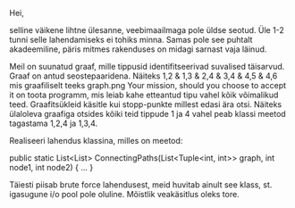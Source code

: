 ﻿Hei,

selline väikene lihtne ülesanne, veebimaailmaga pole üldse seotud. Üle 1-2 tunni selle lahendamiseks ei tohiks minna. Samas pole see puhtalt akadeemiline, päris mitmes rakenduses on midagi sarnast vaja läinud.

Meil on suunatud graaf, mille tippusid identifitseerivad suvalised täisarvud. Graaf on antud seostepaaridena. Näiteks 1,2 & 1,3 & 2,4 & 3,4 & 4,5 & 4,6 mis graafiliselt teeks
graph.png
Your mission, should you choose to accept it on toota programm, mis leiab kahe etteantud tipu vahel kõik võimalikud teed. Graafitsükleid käsitle kui stopp-punkte millest edasi ära otsi. Näiteks ülaloleva graafiga otsides kõiki teid tippude 1 ja 4 vahel peab klassi meetod tagastama 1,2,4 ja 1,3,4.

Realiseeri lahendus klassina, milles on meetod:

public static List<List<int>> ConnectingPaths(List<Tuple<int, int>> graph, int node1, int node2) { ... }

Täiesti piisab brute force lahendusest, meid huvitab ainult see klass, st. igasugune i/o pool pole oluline. Mõistlik veakäsitlus oleks tore.
